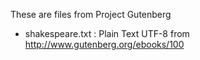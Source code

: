 These are files from Project Gutenberg

- shakespeare.txt : Plain Text UTF-8 from http://www.gutenberg.org/ebooks/100